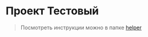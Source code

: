 # Проект Тестовый
    
>Посмотреть инструкции можно в папке [helper](https://github.com/aishost/tutorial/tree/main/helper)
    